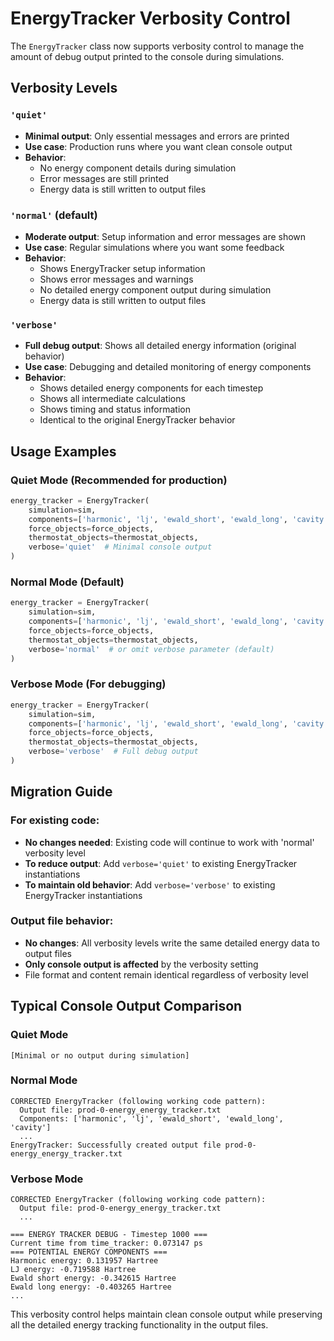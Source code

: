 # EnergyTracker Verbosity Control

The `EnergyTracker` class now supports verbosity control to manage the amount of debug output printed to the console during simulations.

## Verbosity Levels

### `'quiet'`
- **Minimal output**: Only essential messages and errors are printed
- **Use case**: Production runs where you want clean console output
- **Behavior**: 
  - No energy component details during simulation
  - Error messages are still printed
  - Energy data is still written to output files

### `'normal'` (default)
- **Moderate output**: Setup information and error messages are shown
- **Use case**: Regular simulations where you want some feedback
- **Behavior**:
  - Shows EnergyTracker setup information
  - Shows error messages and warnings
  - No detailed energy component output during simulation
  - Energy data is still written to output files

### `'verbose'`
- **Full debug output**: Shows all detailed energy information (original behavior)
- **Use case**: Debugging and detailed monitoring of energy components
- **Behavior**:
  - Shows detailed energy components for each timestep
  - Shows all intermediate calculations
  - Shows timing and status information
  - Identical to the original EnergyTracker behavior

## Usage Examples

### Quiet Mode (Recommended for production)
```python
energy_tracker = EnergyTracker(
    simulation=sim,
    components=['harmonic', 'lj', 'ewald_short', 'ewald_long', 'cavity'],
    force_objects=force_objects,
    thermostat_objects=thermostat_objects,
    verbose='quiet'  # Minimal console output
)
```

### Normal Mode (Default)
```python
energy_tracker = EnergyTracker(
    simulation=sim,
    components=['harmonic', 'lj', 'ewald_short', 'ewald_long', 'cavity'],
    force_objects=force_objects,
    thermostat_objects=thermostat_objects,
    verbose='normal'  # or omit verbose parameter (default)
)
```

### Verbose Mode (For debugging)
```python
energy_tracker = EnergyTracker(
    simulation=sim,
    components=['harmonic', 'lj', 'ewald_short', 'ewald_long', 'cavity'],
    force_objects=force_objects,
    thermostat_objects=thermostat_objects,
    verbose='verbose'  # Full debug output
)
```

## Migration Guide

### For existing code:
- **No changes needed**: Existing code will continue to work with 'normal' verbosity level
- **To reduce output**: Add `verbose='quiet'` to existing EnergyTracker instantiations
- **To maintain old behavior**: Add `verbose='verbose'` to existing EnergyTracker instantiations

### Output file behavior:
- **No changes**: All verbosity levels write the same detailed energy data to output files
- **Only console output is affected** by the verbosity setting
- File format and content remain identical regardless of verbosity level

## Typical Console Output Comparison

### Quiet Mode
```
[Minimal or no output during simulation]
```

### Normal Mode  
```
CORRECTED EnergyTracker (following working code pattern):
  Output file: prod-0-energy_energy_tracker.txt
  Components: ['harmonic', 'lj', 'ewald_short', 'ewald_long', 'cavity']
  ...
EnergyTracker: Successfully created output file prod-0-energy_energy_tracker.txt
```

### Verbose Mode
```
CORRECTED EnergyTracker (following working code pattern):
  Output file: prod-0-energy_energy_tracker.txt
  ...

=== ENERGY TRACKER DEBUG - Timestep 1000 ===
Current time from time_tracker: 0.073147 ps
=== POTENTIAL ENERGY COMPONENTS ===
Harmonic energy: 0.131957 Hartree
LJ energy: -0.719588 Hartree
Ewald short energy: -0.342615 Hartree
Ewald long energy: -0.403265 Hartree
...
```

This verbosity control helps maintain clean console output while preserving all the detailed energy tracking functionality in the output files. 